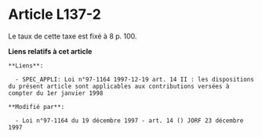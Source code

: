 # Article L137-2

Le taux de cette taxe est fixé à 8 p. 100.

**Liens relatifs à cet article**

	**Liens**:

	  - SPEC_APPLI: Loi n°97-1164 1997-12-19 art. 14 II : les dispositions du présent article sont applicables aux contributions versées à compter du 1er janvier 1998

	**Modifié par**:

	  - Loi n°97-1164 du 19 décembre 1997 - art. 14 () JORF 23 décembre 1997
